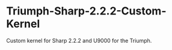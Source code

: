 Triumph-Sharp-2.2.2-Custom-Kernel
=================================

Custom kernel for Sharp 2.2.2 and U9000 for the Triumph.